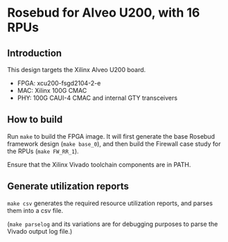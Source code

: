 # Rosebud for Alveo U200, with 16 RPUs

## Introduction

This design targets the Xilinx Alveo U200 board.

* FPGA: xcu200-fsgd2104-2-e
* MAC: Xilinx 100G CMAC
* PHY: 100G CAUI-4 CMAC and internal GTY transceivers

## How to build

Run ```make``` to build the FPGA image. It will first generate the base Rosebud
framework design (```make base_0```), and then build the Firewall case study
for the RPUs (```make FW_RR_1```).

Ensure that the Xilinx Vivado toolchain components are in PATH.

## Generate utilization reports

```make csv``` generates the required resource utilization reports, and parses
them into a csv file.

(```make parselog``` and its variations are for debugging purposes to parse the
Vivado output log file.)
